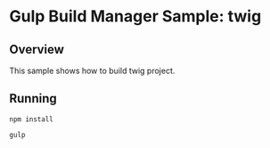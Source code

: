 # Gulp Build Manager Sample: twig

## Overview
This sample shows how to build twig project.

 
## Running
```
npm install

gulp
```
